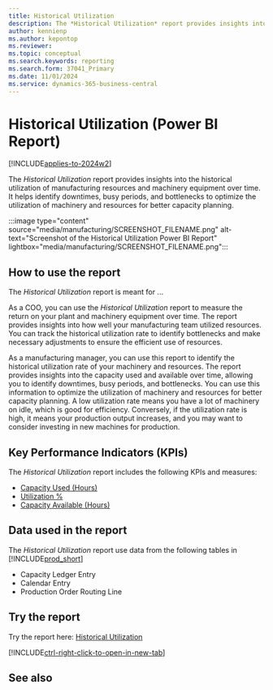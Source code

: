 ```yaml
---
title: Historical Utilization
description: The *Historical Utilization* report provides insights into the historical utilization of manufacturing resources and machinery equipment over time.
author: kennienp
ms.author: kepontop
ms.reviewer:
ms.topic: conceptual
ms.search.keywords: reporting
ms.search.form: 37041_Primary
ms.date: 11/01/2024
ms.service: dynamics-365-business-central
---
```


# Historical Utilization (Power BI Report)

[!INCLUDE[applies-to-2024w2](includes/applies-to-2024w2.md)]

The *Historical Utilization* report provides insights into the historical utilization of manufacturing resources and machinery equipment over time. It helps identify downtimes, busy periods, and bottlenecks to optimize the utilization of machinery and resources for better capacity planning.

:::image type="content" source="media/manufacturing/SCREENSHOT_FILENAME.png" alt-text="Screenshot of the Historical Utilization Power BI Report" lightbox="media/manufacturing/SCREENSHOT_FILENAME.png":::

## How to use the report

The *Historical Utilization* report is meant for ...

As a COO, you can use the *Historical Utilization* report to measure the return on your plant and machinery equipment over time. The report provides insights into how well your manufacturing team utilized resources. You can track the historical utilization rate to identify bottlenecks and make necessary adjustments to ensure the efficient use of resources.

As a manufacturing manager, you can use this report to identify the historical utilization rate of your machinery and resources. The report provides insights into the capacity used and available over time, allowing you to identify downtimes, busy periods, and bottlenecks. You can use this information to optimize the utilization of machinery and resources for better capacity planning. A low utilization rate means you have a lot of machinery on idle, which is good for efficiency. Conversely, if the utilization rate is high, it means your production output increases, and you may want to consider investing in new machines for production.


## Key Performance Indicators (KPIs)

The *Historical Utilization* report includes the following KPIs and measures: 

- [Capacity Used (Hours)](####)
- [Utilization %](####)
- [Capacity Available (Hours)](####)

## Data used in the report

The *Historical Utilization* report use data from the following tables in [!INCLUDE[prod_short](includes/prod_short.md)]

- Capacity Ledger Entry
- Calendar Entry
- Production Order Routing Line

## Try the report

Try the report here: [Historical Utilization](https://businesscentral.dynamics.com?page=37041)

[!INCLUDE[ctrl-right-click-to-open-in-new-tab](includes/ctrl-right-click-to-open-in-new-tab.md)]

## See also
